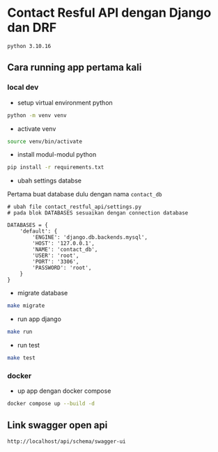# Contact Resful API dengan Django dan DRF

`python 3.10.16`

## Cara running app pertama kali

### local dev

* setup virtual environment python
```bash
python -m venv venv
```

* activate venv
```bash
source venv/bin/activate
```

* install modul-modul python
```bash
pip install -r requirements.txt 
```

* ubah settings databse

Pertama buat database dulu dengan nama `contact_db`

```plaintext
# ubah file contact_restful_api/settings.py
# pada blok DATABASES sesuaikan dengan connection database

DATABASES = {
    'default': {
        'ENGINE': 'django.db.backends.mysql',
        'HOST': '127.0.0.1',
        'NAME': 'contact_db',
        'USER': 'root',
        'PORT': '3306',
        'PASSWORD': 'root',
    }
}
```


* migrate database
```bash
make migrate
```

* run app django
```bash
make run
```

* run test
```bash
make test
```

### docker
* up app dengan docker compose
```bash
docker compose up --build -d
```

## Link swagger open api
```
http://localhost/api/schema/swagger-ui
```